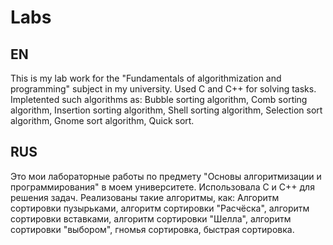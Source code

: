 # Labs
## EN
This is my lab work for the "Fundamentals of algorithmization and programming" subject in my university. Used C and C++ for solving tasks.
Impletented such algorithms as: Bubble sorting algorithm, Comb sorting algorithm, Insertion sorting algorithm, Shell sorting algorithm, Selection sort algorithm, 
Gnome sort algorithm, Quick sort.

## RUS
Это мои лабораторные работы по предмету "Основы алгоритмизации и программирования" в моем университете. Использовала C и C++ для решения задач.
Реализованы такие алгоритмы, как: Алгоритм сортировки пузырьками, алгоритм сортировки "Расчёска", алгоритм сортировки вставками, алгоритм сортировки "Шелла", алгоритм сортировки "выбором",
гномья сортировка, быстрая сортировка.

